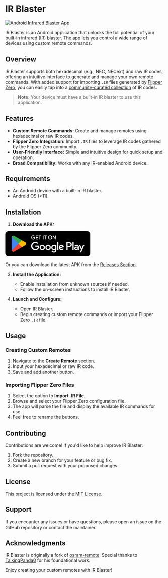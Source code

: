 # IR Blaster

<a href="https://play.google.com/store/apps/details?id=org.nslabs.ir_blaster">
  <img src="https://github.com/user-attachments/assets/8531b640-4436-46da-a709-6a6014bdf3f6" alt="Android Infrared Blaster App">
</a>

IR Blaster is an Android application that unlocks the full potential of your built-in infrared (IR) blaster. The app lets you control a wide range of devices using custom remote commands.

## Overview

IR Blaster supports both hexadecimal (e.g., NEC, NECext) and raw IR codes, offering an intuitive interface to generate and manage your own remote commands. With added support for importing `.IR` files generated by [Flipper Zero](https://flipperzero.one/), you can easily tap into a [community-curated collection](https://github.com/Lucaslhm/Flipper-IRDB) of IR codes.

> **Note:** Your device must have a built-in IR blaster to use this application.

## Features

- **Custom Remote Commands:** Create and manage remotes using hexadecimal or raw IR codes.
- **Flipper Zero Integration:** Import `.IR` files to leverage IR codes gathered by the Flipper Zero community.
- **User-Friendly Interface:** Simple and intuitive design for quick setup and operation.
- **Broad Compatibility:** Works with any IR-enabled Android device.

## Requirements

- An Android device with a built-in IR blaster.
- Android OS (>11).

## Installation

1. **Download the APK:**
   
[<img src="https://raw.githubusercontent.com/pioug/google-play-badges/06ccd9252af1501613da2ca28eaffe31307a4e6d/svg/English.svg"
     alt="Get it on Google Play"
     height="80">](https://play.google.com/store/apps/details?id=org.nslabs.ir_blaster)
     
Or you can download the latest APK from the [Releases Section](https://github.com/iodn/android-ir-blaster/releases/latest).

3. **Install the Application:**
   - Enable installation from unknown sources if needed.
   - Follow the on-screen instructions to install IR Blaster.

4. **Launch and Configure:**
   - Open IR Blaster.
   - Begin creating custom remote commands or import your Flipper Zero `.IR` file.

## Usage

### Creating Custom Remotes

1. Navigate to the **Create Remote** section.
2. Input your hexadecimal or raw IR code.
3. Save and add another button.

### Importing Flipper Zero Files

1. Select the option to **Import .IR File**.
2. Browse and select your Flipper Zero configuration file.
3. The app will parse the file and display the available IR commands for use.
4. Feel free to rename the buttons.

## Contributing

Contributions are welcome! If you'd like to help improve IR Blaster:

1. Fork the repository.
2. Create a new branch for your feature or bug fix.
3. Submit a pull request with your proposed changes.

## License

This project is licensed under the [MIT License](LICENSE).

## Support

If you encounter any issues or have questions, please open an issue on the GitHub repository or contact the maintainer.

## Acknowledgments

IR Blaster is originally a fork of [osram-remote](https://github.com/TalkingPanda0/osram-remote). Special thanks to [TalkingPanda0](https://github.com/TalkingPanda0) for his foundational work.

Enjoy creating your custom remotes with IR Blaster!
